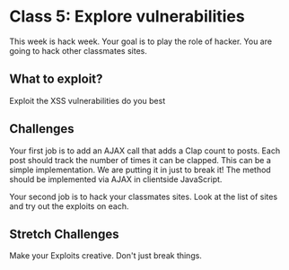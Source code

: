 
# Class 5: Explore vulnerabilities

This week is hack week. Your goal is to play the role of hacker. 
You are going to hack other classmates sites. 

## What to exploit? 

Exploit the XSS vulnerabilities do you best 

## Challenges

Your first job is to add an AJAX call that adds a Clap count to 
posts. Each post should track the number of times it can be 
clapped. This can be a simple implementation. We are putting 
it in just to break it! The method should be implemented via 
AJAX in clientside JavaScript. 

Your second job is to hack your classmates sites. Look at the 
list of sites and try out the exploits on each. 

## Stretch Challenges

Make your Exploits creative. Don't just break things. 

